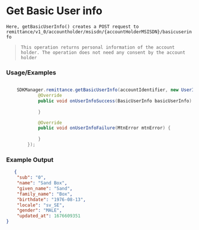 
# Get Basic User info

`Here, getBasicUserInfo() creates a POST request to remittance/v1_0/accountholder/msisdn/{accountHolderMSISDN}/basicuserinfo`

> `This operation returns personal information of the account holder. The operation does not need any consent by the account holder`


### Usage/Examples


```java

    SDKManager.remittance.getBasicUserInfo(accountIdentifier, new UserInfoInterface() {
            @Override
            public void onUserInfoSuccess(BasicUserInfo basicUserInfo) {
            
            }

            @Override
            public void onUserInfoFailure(MtnError mtnError) {
            
            }
        });
```


### Example Output

```json
   {
	"sub": "0",
	"name": "Sand Box",
	"given_name": "Sand",
	"family_name": "Box",
	"birthdate": "1976-08-13",
	"locale": "sv_SE",
	"gender": "MALE",
	"updated_at": 1676609351
}

```


